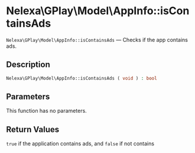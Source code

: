 # Nelexa\GPlay\Model\AppInfo::isContainsAds
`Nelexa\GPlay\Model\AppInfo::isContainsAds` — Checks if the app contains ads.

## Description
```php
Nelexa\GPlay\Model\AppInfo::isContainsAds ( void ) : bool
```

## Parameters
This function has no parameters.

## Return Values
`true` if the application contains ads, and `false` if not contains

